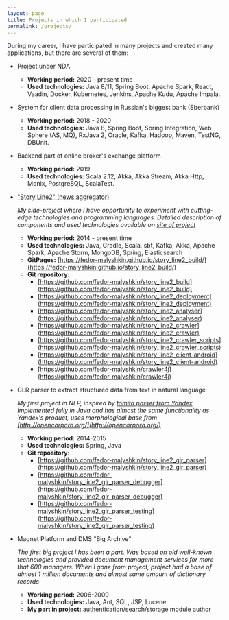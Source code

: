 ```yaml
---
layout: page
title: Projects in which I participated
permalink: /projects/
---
```


During my career, I have participated in many projects and created many applications, but there are several of them:

* Project under NDA

  * **Working period:** 2020 - present time
  * **Used technologies:** Java 8/11, Spring Boot, Apache Spark, React, Vaadin, Docker, Kubernetes, Jenkins, 
Apache Kudu, Apache Impala.

* System for client data processing in Russian's biggest bank (Sberbank)

  * **Working period:** 2018 - 2020
  * **Used technologies:** Java 8, Spring Boot, Spring Integration, Web Sphere (AS, MQ), RxJava 2,
Oracle, Kafka, Hadoop, Maven, TestNG, DBUnit.

* Backend part of online broker's exchange platform

  * **Working period:** 2019
  * **Used technologies:** Scala 2.12, Akka, Akka Stream, Akka Http, Monix, PostgreSQL, ScalaTest.

* ["Story Line2" (news aggregator)](https://fedor-malyshkin.github.io/story_line2_build/)

  _My side-project where I have opportunity to experiment with cutting-edge technologies and programming languages. Detailed description of components and used technologies available on [site of project](https://fedor-malyshkin.github.io/story_line2_build/)_
  * **Working period:** 2014 - present time
  * **Used technologies:** Java, Gradle, Scala, sbt, Kafka, Akka, Apache Spark, Apache Storm, MongoDB, Spring, Elasticsearch
  * **GitPages:** [https://fedor-malyshkin.github.io/story_line2_build/](https://fedor-malyshkin.github.io/story_line2_build/)
  * **Git repository:**
  	* [https://github.com/fedor-malyshkin/story_line2_build](https://github.com/fedor-malyshkin/story_line2_build)
  	* [https://github.com/fedor-malyshkin/story_line2_deployment](https://github.com/fedor-malyshkin/story_line2_deployment)
  	* [https://github.com/fedor-malyshkin/story_line2_analyser](https://github.com/fedor-malyshkin/story_line2_analyser)
	* [https://github.com/fedor-malyshkin/story_line2_crawler](https://github.com/fedor-malyshkin/story_line2_crawler)
	* [https://github.com/fedor-malyshkin/story_line2_crawler_scripts](https://github.com/fedor-malyshkin/story_line2_crawler_scripts)
	* [https://github.com/fedor-malyshkin/story_line2_client-android](https://github.com/fedor-malyshkin/story_line2_client-android)
	* [https://github.com/fedor-malyshkin/crawler4j](https://github.com/fedor-malyshkin/crawler4j)

* GLR parser to extract structured data from text in natural language

  _My first project in NLP, inspired by [tomita parser from Yandex](https://tech.yandex.ru/tomita/). Implemented fully in Java and has almost the same functionality as Yandex's product, uses morphological base from [http://opencorpora.org/](http://opencorpora.org/)_
  * **Working period:** 2014-2015
  * **Used technologies:** Spring, Java
  * **Git repository:**
  	* [https://github.com/fedor-malyshkin/story_line2_glr_parser](https://github.com/fedor-malyshkin/story_line2_glr_parser)
  	* [https://github.com/fedor-malyshkin/story_line2_glr_parser_debugger](https://github.com/fedor-malyshkin/story_line2_glr_parser_debugger)
  	* [https://github.com/fedor-malyshkin/story_line2_glr_parser_testing](https://github.com/fedor-malyshkin/story_line2_glr_parser_testing)

* Magnet Platform and DMS "Big Archive"

  _The first big project I has been a part. Was based on old well-known technologies and provided document management services for more that 600 managers. When I gone from project, project had a base of almost 1 million documents and almost same amount of dictionary records_
  * **Working period:** 2006-2009
  * **Used technologies:** Java, Ant, SQL, JSP, Lucene
  * **My part in project:** authentication/search/storage module author
